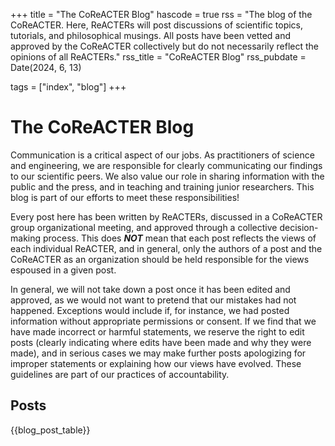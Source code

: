 +++
title = "The CoReACTER Blog"
hascode = true
rss = "The blog of the CoReACTER. Here, ReACTERs will post discussions of scientific topics, tutorials, and philosophical musings. All posts have been vetted and approved by the CoReACTER collectively but do not necessarily reflect the opinions of all ReACTERs."
rss_title = "CoReACTER Blog"
rss_pubdate = Date(2024, 6, 13)

tags = ["index", "blog"]
+++

# The CoReACTER Blog

Communication is a critical aspect of our jobs. As practitioners of science and engineering, we are responsible for clearly communicating our findings to our scientific peers. We also value our role in sharing information with the public and the press, and in teaching and training junior researchers. This blog is part of our efforts to meet these responsibilities!

Every post here has been written by ReACTERs, discussed in a CoReACTER group organizational meeting, and approved through a collective decision-making process. This does **_NOT_** mean that each post reflects the views of each individual ReACTER, and in general, only the authors of a post and the CoReACTER as an organization should be held responsible for the views espoused in a given post.

In general, we will not take down a post once it has been edited and approved, as we would not want to pretend that our mistakes had not happened. Exceptions would include if, for instance, we had posted information without appropriate permissions or consent. If we find that we have made incorrect or harmful statements, we reserve the right to edit posts (clearly indicating where edits have been made and why they were made), and in serious cases we may make further posts apologizing for improper statements or explaining how our views have evolved. These guidelines are part of our practices of accountability.

## Posts

{{blog_post_table}}